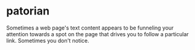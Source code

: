 # patorian
<link rel="stylesheet" href="test.css">

<div class="main">
    <div class="left"></div>
    <div class="right"></div>
    <p>
      Sometimes a web page's text content appears to be funneling your attention
      towards a spot on the page that drives you to follow a particular link.
      Sometimes you don't notice.
    </p>
  </div>
